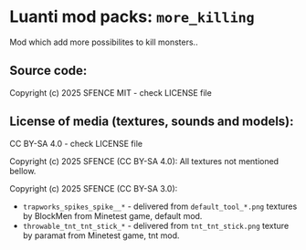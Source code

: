 Luanti mod packs: `more_killing`
=======================
Mod which add more possibilites to kill monsters..

Source code:
-----------------------
Copyright (c) 2025 SFENCE
MIT - check LICENSE file

License of media (textures, sounds and models):
-----------------------------------------------
CC BY-SA 4.0 - check LICENSE file

Copyright (c) 2025 SFENCE (CC BY-SA 4.0):
All textures not mentioned bellow.

Copyright (c) 2025 SFENCE (CC BY-SA 3.0):
  * `trapworks_spikes_spike__*` - delivered from `default_tool_*.png` textures by BlockMen from Minetest game, default mod.
  * `throwable_tnt_tnt_stick_*` - delivered from `tnt_tnt_stick.png` texture by paramat from Minetest game, tnt mod.

